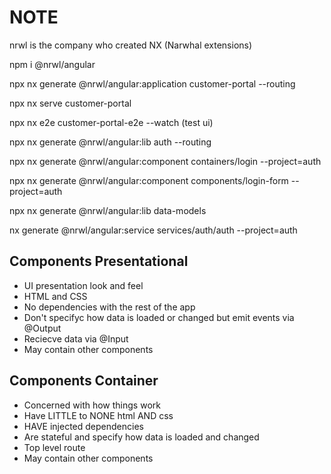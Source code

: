 # NOTE

nrwl is the company who created NX (Narwhal extensions)

 npm i @nrwl/angular   

 npx nx generate @nrwl/angular:application customer-portal --routing

 npx nx serve customer-portal

 npx nx e2e customer-portal-e2e --watch (test ui)

 npx nx generate @nrwl/angular:lib auth --routing

 npx nx generate @nrwl/angular:component containers/login --project=auth

  npx nx generate @nrwl/angular:component components/login-form --project=auth

npx nx generate @nrwl/angular:lib data-models

nx generate @nrwl/angular:service services/auth/auth --project=auth

 ## Components Presentational 

- UI presentation look and feel 
- HTML and CSS
- No dependencies with the rest of the app
- Don't specifyc how data is loaded or changed but emit events via @Output 
- Reciecve data via @Input
- May contain other components 

## Components Container

- Concerned with how things work
- Have LITTLE to NONE html AND css
- HAVE injected dependencies 
- Are stateful and specify how data is loaded and changed
- Top level route
- May contain other components
